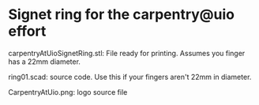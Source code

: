 # Signet ring for the carpentry@uio effort

carpentryAtUioSignetRing.stl: File ready for printing. Assumes you finger has a 22mm diameter.

ring01.scad: source code. Use this if your fingers aren't 22mm in diameter.

CarpentryAtUio.png: logo source file
